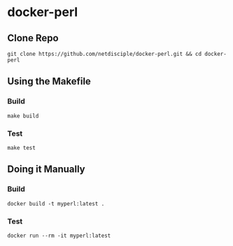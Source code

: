 # docker-perl

## Clone Repo
`git clone https://github.com/netdisciple/docker-perl.git && cd docker-perl`


## Using the Makefile

### Build
`make build`

### Test
`make test`


## Doing it Manually

### Build
`docker build -t myperl:latest .`

### Test
`docker run --rm -it myperl:latest`
